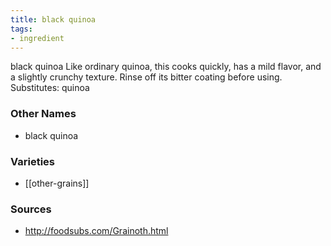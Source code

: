 ```yaml
---
title: black quinoa
tags:
- ingredient
---
```

black quinoa Like ordinary quinoa, this cooks quickly, has a mild flavor, and a slightly crunchy texture. Rinse off its bitter coating before using. Substitutes: quinoa

### Other Names

* black quinoa

### Varieties

* [[other-grains]]

### Sources
* http://foodsubs.com/Grainoth.html
